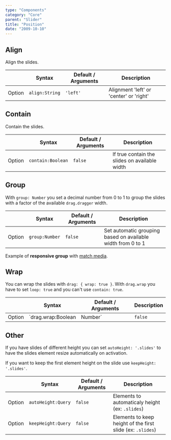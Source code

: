 ```yaml
---
type: "Components"
category: "Core"
parent: "Slider"
title: "Position"
date: "2009-10-10"
---
```


## Align

Align the slides.

<div class="table-overflow">

|                         | Syntax                                    | Default / Arguments                       | Description                   |
| ----------------------- | ----------------------------------------- | ----------------------------- | ----------------------------- |
| Option                  | `align:String`                          | `'left'`        | Alignment 'left' or 'center' or 'right'           |

</div>

<demo>
  <demovanilla src="vanilla/components/core/slider/align-left">
  </demovanilla>
  <demovanilla src="vanilla/components/core/slider/align-center">
  </demovanilla>
  <demovanilla src="vanilla/components/core/slider/align-right">
  </demovanilla>
</demo>

## Contain

Contain the slides.

<div class="table-overflow">

|                         | Syntax                                    | Default / Arguments                       | Description                   |
| ----------------------- | ----------------------------------------- | ----------------------------- | ----------------------------- |
| Option                  | `contain:Boolean`                          | `false`        | If true contain the slides on available width            |

</div>

<demo>
  <demovanilla src="vanilla/components/core/slider/contain-center">
  </demovanilla>
  <demovanilla src="vanilla/components/core/slider/contain-left">
  </demovanilla>
  <demovanilla src="vanilla/components/core/slider/contain-right">
  </demovanilla>
</demo>

## Group

With `group: Number` you set a decimal number from 0 to 1 to group the slides with a factor of the available `drag.dragger` width.

<div class="table-overflow">

|                         | Syntax                                    | Default / Arguments                       | Description                   |
| ----------------------- | ----------------------------------------- | ----------------------------- | ----------------------------- |
| Option                  | `group:Number`                          | `false`        | Set automatic grouping based on available width from 0 to 1            |

</div>

Example of **responsive group** with [match media](/components/core/slider/api#match-media).

<demo>
  <demovanilla src="vanilla/components/core/slider/group-responsive">
  </demovanilla>
</demo>

## Wrap

You can wrap the slides with `drag: { wrap: true }`. With `drag.wrap` you have to set `loop: true` and you can't use `contain: true`.

<div class="table-overflow">

|                         | Syntax                                    | Default / Arguments                       | Description                   |
| ----------------------- | ----------------------------------------- | ----------------------------- | ----------------------------- |
| Option                  | `drag.wrap:Boolean|Number`                          | `false`        | Wrap slides on start and end             |

</div>

<demo>
  <demovanilla src="vanilla/components/core/slider/wrap">
  </demovanilla>
  <demovanilla src="vanilla/components/core/slider/wrap-left">
  </demovanilla>
  <demovanilla src="vanilla/components/core/slider/wrap-right">
  </demovanilla>
</demo>

## Other

If you have slides of different height you can set `autoHeight: '.slides'` to have the slides element resize automatically on activation.

If you want to keep the first element height on the slide use `keepHeight: '.slides'`.

<div class="table-overflow">

|                         | Syntax                                    | Default / Arguments                       | Description                   |
| ----------------------- | ----------------------------------------- | ----------------------------- | ----------------------------- |
| Option                  | `autoHeight:Query`                          | `false`        | Elements to automaticaly height (ex: `.slides`)            |
| Option                  | `keepHeight:Query`                          | `false`        | Elements to keep height of the first slide (ex: `.slides`)            |

</div>

<demo>
  <demovanilla src="vanilla/components/core/slider/other">
  </demovanilla>
</demo>
